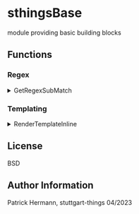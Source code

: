 # sthingsBase
module providing basic building blocks

## Functions

### Regex

<details><summary>GetRegexSubMatch</summary>
  tbd!
</details>

### Templating

<details><summary>RenderTemplateInline</summary>
	
  ```
  Patterns := map[string]VariableDelimiter {
    "curly":  VariableDelimiter{"{{", "}}", `\{\{(.*?)\}\}`},
    "square": VariableDelimiter{"[[", "]]", `\[\[(.*?)\]\]`},
  }
	
  yamlBytes, err := sthingsBase.RenderTemplateInline(
	metaDataFile.template, 
	"missingkey=zero", 
	Patterns["curly"].begin, 
	Patterns["curly"].end, 
	chartData)
  
  if err != nil {
    log.Fatal(err)
  }
  ```
  
</details>

License
-------

BSD

Author Information
------------------

Patrick Hermann, stuttgart-things 04/2023
